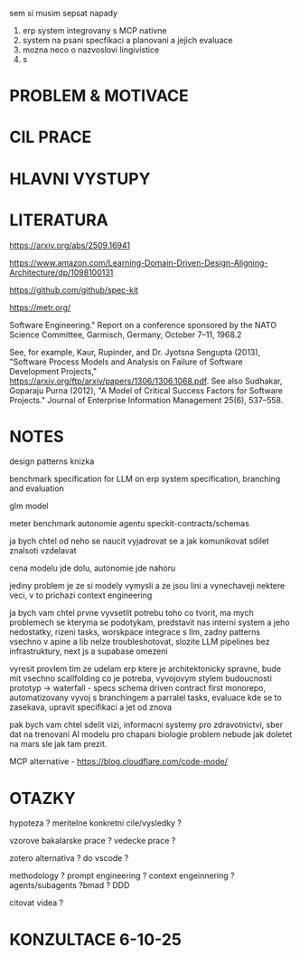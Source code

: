 sem si musim sepsat napady

1. erp system integrovany s MCP nativne
2. system na psani specfikaci a planovani a jejich evaluace
3. mozna neco o nazvoslovi lingivistice
4.  s


# PROBLEM & MOTIVACE

# CIL PRACE

# HLAVNI VYSTUPY



# LITERATURA

https://arxiv.org/abs/2509.16941

https://www.amazon.com/Learning-Domain-Driven-Design-Aligning-Architecture/dp/1098100131

https://github.com/github/spec-kit

https://metr.org/


Software Engineering." Report on a conference sponsored by the NATO Science Committee, Garmisch, Germany, October 7–11, 1968.2

See, for example, Kaur, Rupinder, and Dr. Jyotsna Sengupta (2013), "Software Process Models and Analysis on Failure of Software Development Projects," https://arxiv.org/ftp/arxiv/papers/1306/1306.1068.pdf. See also Sudhakar, Goparaju Purna (2012), "A Model of Critical Success Factors for Software Projects." Journal of Enterprise Information Management 25(6), 537–558.



# NOTES

design patterns knizka

benchmark specification for LLM on erp system specification, branching and evaluation

glm model

meter benchmark
autonomie agentu
speckit-contracts/schemas

ja bych chtel od neho se naucit vyjadrovat se a jak komunikovat sdilet znalsoti vzdelavat

cena modelu jde dolu, autonomie jde nahoru

jediny problem je ze si modely vymysli a ze jsou lini a vynechaveji nektere veci, v to prichazi context engineering

ja bych vam chtel prvne vyvsetlit potrebu toho co tvorit, ma mych problemech se kteryma se podotykam, predstavit nas interni system a jeho nedostatky, rizeni tasks, worskpace integrace s llm, zadny patterns vsechno v apine a lib nelze troubleshotovat, slozite LLM pipelines bez infrastruktury, next js a supabase omezeni

vyresit provlem tim ze udelam erp ktere je architektonicky spravne, bude mit vsechno scallfolding co je potreba, vyvojovym stylem budoucnosti prototyp -> waterfall - specs schema driven contract first monorepo, automatizovany vyvoj s branchingem a parralel tasks, evaluace kde se to zasekava, upravit specifikaci a jet od znova

pak bych vam chtel sdelit vizi, informacni systemy pro zdravotnictvi, sber dat na trenovani AI modelu pro chapani biologie problem nebude jak doletet na mars sle jak tam prezit.

MCP alternative - https://blog.cloudflare.com/code-mode/ 



# OTAZKY


hypoteza ? meritelne konkretni cile/vysledky ?

vzorove bakalarske prace ? vedecke prace ?

zotero alternativa ? do vscode ?

methodology ? prompt engineering ? context engeinnering ? agents/subagents ?bmad ? DDD

citovat videa ?


# KONZULTACE 6-10-25



